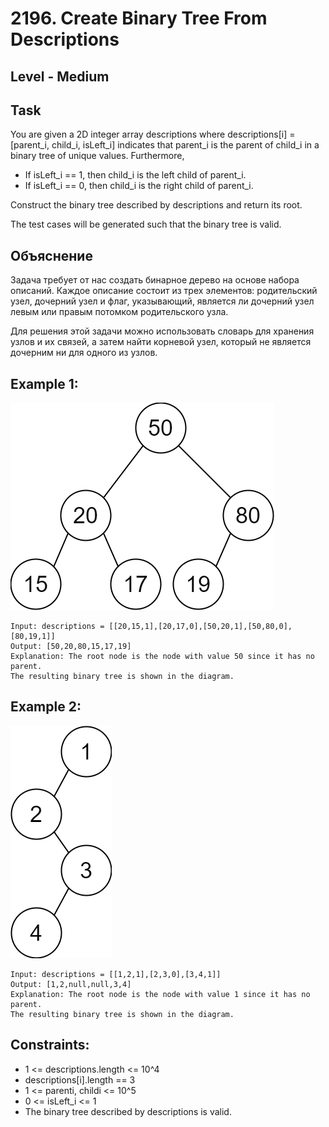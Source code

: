 # 2196. Create Binary Tree From Descriptions


## Level - Medium


## Task
You are given a 2D integer array descriptions where descriptions[i] = [parent_i, child_i, isLeft_i] 
indicates that parent_i is the parent of child_i in a binary tree of unique values. Furthermore,
- If isLeft_i == 1, then child_i is the left child of parent_i.
- If isLeft_i == 0, then child_i is the right child of parent_i.

Construct the binary tree described by descriptions and return its root.

The test cases will be generated such that the binary tree is valid.


## Объяснение
Задача требует от нас создать бинарное дерево на основе набора описаний. 
Каждое описание состоит из трех элементов: родительский узел, дочерний узел и флаг, указывающий, 
является ли дочерний узел левым или правым потомком родительского узла.

Для решения этой задачи можно использовать словарь для хранения узлов и их связей, 
а затем найти корневой узел, который не является дочерним ни для одного из узлов.


## Example 1:
![img.png](img.png)
````
Input: descriptions = [[20,15,1],[20,17,0],[50,20,1],[50,80,0],[80,19,1]]
Output: [50,20,80,15,17,19]
Explanation: The root node is the node with value 50 since it has no parent.
The resulting binary tree is shown in the diagram.
````


## Example 2:
![img_1.png](img_1.png)
````
Input: descriptions = [[1,2,1],[2,3,0],[3,4,1]]
Output: [1,2,null,null,3,4]
Explanation: The root node is the node with value 1 since it has no parent.
The resulting binary tree is shown in the diagram.
````


## Constraints:

- 1 <= descriptions.length <= 10^4
- descriptions[i].length == 3
- 1 <= parenti, childi <= 10^5
- 0 <= isLeft_i <= 1
- The binary tree described by descriptions is valid.